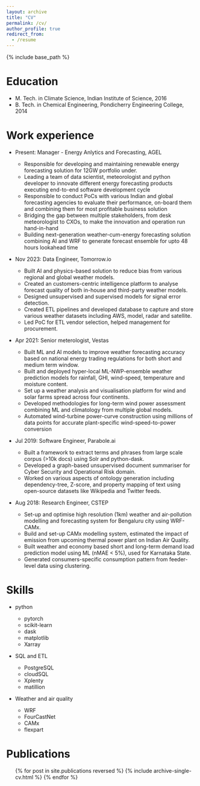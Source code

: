 ```yaml
---
layout: archive
title: "CV"
permalink: /cv/
author_profile: true
redirect_from:
  - /resume
---
```


{% include base_path %}

Education
======
* M. Tech. in Climate Science, Indian Institute of Science, 2016
* B. Tech. in Chemical Engineering, Pondicherry Engineering College, 2014

Work experience
======
* Present: Manager - Energy Anlytics and Forecasting, AGEL
  * Responsible for developing and maintaining renewable energy forecasting solution for 12GW portfolio under.
  * Leading a team of data scientist, meteorologist and python developer to innovate different energy forecasting products executing end-to-end software development cycle
  * Responsible to conduct PoCs with various Indian and global forecasting agencies to evaluate their performance, on-board them and combining them for most profitable business solution
  * Bridging the gap between multiple stakeholders, from desk meteorologist to CXOs, to make the innovation and operation run hand-in-hand
  * Building next-generation weather-cum-energy forecasting solution combining AI and WRF to generate forecast ensemble for upto 48 hours lookahead time

* Nov 2023: Data Engineer, Tomorrow.io
  * Built AI and physics-based solution to reduce bias from various regional and global weather models.
  * Created an customers-centric intelligence platform to analyse forecast quality of both in-house and third-party weather models.
  * Designed unsupervised and supervised models for signal error detection.
  * Created ETL pipelines and developed database to capture and store various weather datasets including AWS, model, radar and satellite.
  * Led PoC for ETL vendor selection, helped management for procurement.

* Apr 2021: Senior meterologist, Vestas
  * Built ML and AI models to improve weather forecasting accuracy based on national energy trading regulations for both short and medium term window.
  * Built and deployed hyper-local ML-NWP-ensemble weather prediction models for rainfall, GHI, wind-speed, temperature and moisture content.
  * Set up a weather analysis and visualisation platform for wind and solar farms spread across four continents.
  * Developed methodologies for long-term wind power assessment combining ML and climatology from multiple global models.
  * Automated wind-turbine power-curve construction using millions of data points for accurate plant-specific wind-speed-to-power conversion


* Jul 2019: Software Engineer, Parabole.ai
  * Built a framework to extract terms and phrases from large scale corpus (>10k docs) using Solr and python-dask.
  * Developed a graph-based unsupervised document summariser for Cyber Security and Operational Risk domain.
  * Worked on various aspects of ontology generation including dependency-tree, Z-score, and property mapping of text using open-source datasets like Wikipedia and Twitter feeds.

* Aug 2018: Research Engineer, CSTEP
  * Set-up and optimise high resolution (1km) weather and air-pollution modelling and forecasting system for Bengaluru city using WRF-CAMx.
  * Build and set-up CAMx modelling system, estimated the impact of emission from upcoming thermal power plant on Indian Air Quality.
  * Built weather and economy based short and long-term demand load prediction model using ML (nMAE < 5%), used for Karnataka State.
  * Generated consumers-specific consumption pattern from feeder-level data using clustering. 
  
  
Skills
======
* python
  * pytorch
  * scikit-learn
  * dask
  * matplotlib
  * Xarray 

* SQL and ETL
  * PostgreSQL
  * cloudSQL
  * Xplenty
  * matillion
  
* Weather and air quality
  * WRF
  * FourCastNet 
  * CAMx
  * flexpart

Publications
======
  <ul>{% for post in site.publications reversed %}
    {% include archive-single-cv.html %}
  {% endfor %}</ul>
  
<!-- Talks
======
  <ul>{% for post in site.talks reversed %}
    {% include archive-single-talk-cv.html  %}
  {% endfor %}</ul> -->
<!--   
Teaching
======
  <ul>{% for post in site.teaching reversed %}
    {% include archive-single-cv.html %}
  {% endfor %}</ul>
  
Service and leadership
======
* Currently signed in to 43 different slack teams -->
